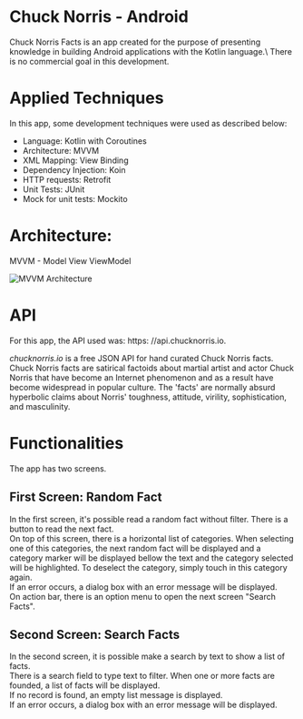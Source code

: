 # Chuck Norris - Android
Chuck Norris Facts is an app created for the purpose of presenting knowledge in building Android applications with the Kotlin language.\ 
There is no commercial goal in this development.

# Applied Techniques
In this app, some development techniques were used as described below:
- Language: Kotlin with Coroutines
- Architecture: MVVM
- XML Mapping: View Binding
- Dependency Injection: Koin
- HTTP requests: Retrofit
- Unit Tests: JUnit
- Mock for unit tests: Mockito

# Architecture:
MVVM - Model View ViewModel

![MVVM Architecture](http://www.phaneronsoft.com.br/wp-content/uploads/2021/03/MVVM_Architecture.png?raw=true "Architecture MVVM")

# API
For this app, the API used was: https: //api.chucknorris.io.

*chucknorris.io* is a free JSON API for hand curated Chuck Norris facts.\
Chuck Norris facts are satirical factoids about martial artist and actor Chuck Norris that have become an Internet phenomenon and as a result have become widespread in popular culture. The 'facts' are normally absurd hyperbolic claims about Norris' toughness, attitude, virility, sophistication, and masculinity.

# Functionalities
The app has two screens.

## First Screen: Random Fact
In the first screen, it's possible read a random fact without filter. There is a button to read the next fact.\
On top of this screen, there is a horizontal list of categories. When selecting one of this categories, the next random fact will be displayed and a category marker will be displayed bellow the text and the category selected will be highlighted. To deselect the category, simply touch in this category again.\
If an error occurs, a dialog box with an error message will be displayed.\
On action bar, there is an option menu to open the next screen "Search Facts".

## Second Screen: Search Facts
In the second screen, it is possible make a search by text to show a list of facts.\
There is a search field to type text to filter. When one or more facts are founded, a list of facts will be displayed.\
If no record is found, an empty list message is displayed.\
If an error occurs, a dialog box with an error message will be displayed.
